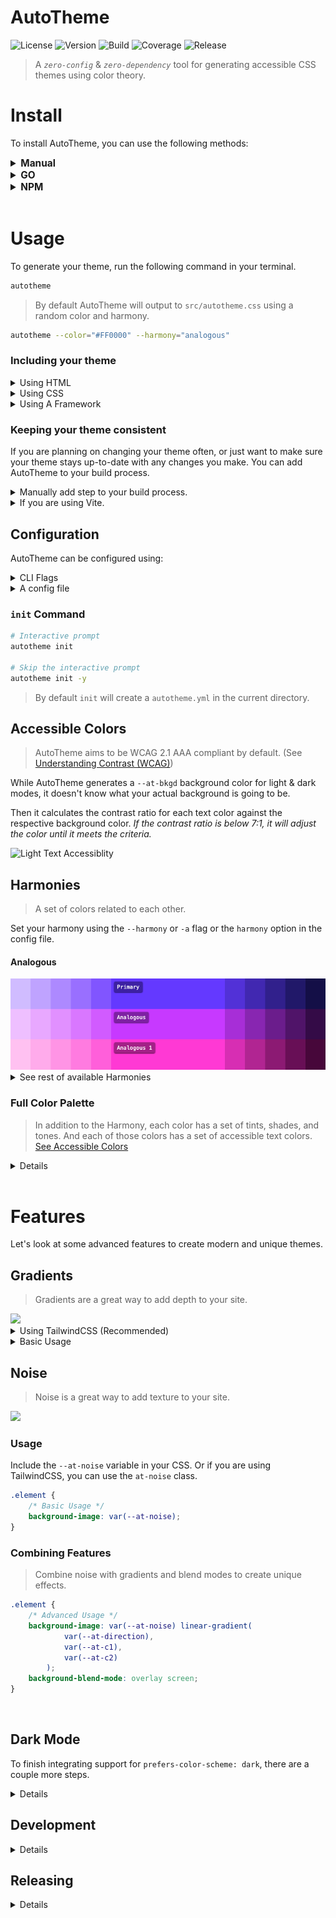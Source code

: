 # AutoTheme

![License]()
![Version]()
![Build]()
![Coverage]()
![Release]()

> A _`zero-config`_ & _`zero-dependency`_ tool for generating accessible CSS themes using color theory.

<!--
<details>
<summary><b>Contents</b></summary>

-   [Install](#install)
-   [Usage](#usage)
-   [Configuring](#configuring)
-   [CLI](#cli)
-   [Roadmap](#roapmap)

</details> -->

# Install

To install AutoTheme, you can use the following methods:

<details>
<summary style="font-size:1.1em; font-weight:bold;">Manual</summary>

#### Automatic Install (Recommended)

> `install.sh` will detect your system and download the appropriate binary.

<details>
<summary>For Linux/macOS (or Windows using Git Bash/WSL):</summary>

```bash
curl -sL https://raw.githubusercontent.com/username/repo/main/install.sh | bash
```

</details>

<details>
<summary>For Windows (PowerShell):</summary>

```powershell
Invoke-WebRequest -Uri "https://raw.githubusercontent.com/username/repo/main/install.ps1" -OutFile "install.ps1"; ./install.ps1
```

</details>

#### Manual Install

> Download the appropriate binary for your system from the [releases page](https://github.com/damienbullis/autotheme/releases).

</details>

<details>
<summary style="font-size:1.1em; font-weight:bold;">GO</summary>

```bash

```

</details>

<details>
<summary style="font-size:1.1em; font-weight:bold;">NPM</summary>

```bash

```

</details>

<br>

# Usage

To generate your theme, run the following command in your terminal.

```bash
autotheme
```

> By default AutoTheme will output to `src/autotheme.css` using a random color and harmony.

```bash
autotheme --color="#FF0000" --harmony="analogous"
```

### Including your theme

<details>
<summary>Using HTML</summary>

> Include the generated CSS file in your HTML.

```html
<link rel="stylesheet" href="./src/autotheme.css" />
```

</details>

<details>
<summary>Using CSS</summary>

> Include the generated CSS file in your main.

```css
@import "./autotheme.css";
```

</details>

<details>
<summary>Using A Framework</summary>

> If you are using a framework like React, Vue, or Angular, you can include the CSS file in your main component.

```js
import "./src/index.css";
```

</details>

### Keeping your theme consistent

If you are planning on changing your theme often, or just want to make sure your theme stays up-to-date with any changes you make.
You can add AutoTheme to your build process.

<details>
<summary>Manually add step to your build process.</summary>

> Could be as simple as adding

```bash
&& autotheme <ARGS>
```

</details>

<details>
<summary>If you are using Vite.</summary>

> See [AutoTheme Vite Plugin]() for more information.

-   [ ] Command to generate the plugin

</details>

</details>

## Configuration

AutoTheme can be configured using:

<details>
<summary>CLI Flags</summary>

<br>

| Long        | Short | Type      | Description                                                            |
| ----------- | ----- | --------- | ---------------------------------------------------------------------- |
| `--color`   | `-c`  | `string`  | The primary color of the theme.                                        |
| `--harmony` | `-a`  | `string`  | The harmony of the theme. See [Harmonies] for accepted harmony values. |
| `--output`  | `-o`  | `string`  | The output file path. (default=./src/index.css)                        |
| `--config`  |       | `string`  | Path to your AutoTheme config file. (default=./autotheme.config.yml)   |
| `--preview` |       | `boolean` | Generate a preview.html to preview the theme.                          |
| `--silent`  | `-s`  | `boolean` | Suppress all output from AutoTheme.                                    |
| `--version` | `-v`  | `boolean` | Display version.                                                       |
| `--help`    | `-h`  | `boolean` | Display help.                                                          |

</details>

<details>
<summary>A config file</summary>

```yml
# autotheme.yml

color: "#FF0000"
harmony: "analogous"
scalar: 1.618
# Finish this section
```

> [Full Config](docs/autotheme.config.yml)

</details>

### `init` Command

```bash
# Interactive prompt
autotheme init

# Skip the interactive prompt
autotheme init -y
```

> By default `init` will create a `autotheme.yml` in the current directory.

## Accessible Colors

> AutoTheme aims to be WCAG 2.1 AAA compliant by default. (See [Understanding Contrast (WCAG)](https://www.w3.org/WAI/WCAG21/Understanding/contrast-enhanced.html))

<!-- However because AutoTheme doesn't know what your actual background is going to be, it will generate 2 background colors for light & dark modes. -->

While AutoTheme generates a `--at-bkgd` background color for light & dark modes, it doesn't know what your actual background is going to be.

Then it calculates the contrast ratio for each text color against the respective background color. _If the contrast ratio is below 7:1, it will adjust the color until it meets the criteria._

<picture>
  <source media="(prefers-color-scheme: dark)" srcset="./docs/assets/text-dark.png">
  <img alt="Light Text Accessiblity" src="./docs/assets/text-light.png">
</picture>

## Harmonies

> A set of colors related to each other.

Set your harmony using the `--harmony` or `-a` flag or the `harmony` option in the config file.

#### Analogous

<img src="docs/assets/analogous2.png" />

<details>
<summary>See rest of available Harmonies</summary>

#### Split-Complementary

<img src="docs/assets/split-complementary.png" />

#### Complementary

<img src="docs/assets/complementary.png" />

#### Triadic

<img src="docs/assets/triadic.png" />

#### Tetradic

<img src="docs/assets/tetradic.png" />

#### Square

<img src="docs/assets/square.png" />

#### Rectangle

<img src="docs/assets/rectangle.png" />

<!-- #### Lunar Eclipse -->

<!-- <img src="docs/assets/lunar-eclipse.png" /> -->

#### Aurelian

<img src="docs/assets/aurelian.png" />

#### Bi Polar

<img src="docs/assets/bi-polar.png" />

#### Retrograde

<img src="docs/assets/retrograde.png" />

<br>

> All examples are using `#6439FF` to illustrate the differences in harmonies.

</details>

### Full Color Palette

> In addition to the Harmony, each color has a set of tints, shades, and tones. And each of those colors has a set of accessible text colors. [See Accessible Colors](#accessible-colors)

<details>

<img src="docs/assets/harmony-details.png" />

Each color in the Harmony consists of:

-   **1 primary** color
-   **5 tints** (L1, ..., L5)
-   **5 shades** (D1, ..., D5)
-   **4 tones** (G1, ..., G4)

</details>

<br>

# Features

Let's look at some advanced features to create modern and unique themes.

## Gradients

> Gradients are a great way to add depth to your site.

<img src="docs/assets/gradients.png">

<details>
<summary>Using TailwindCSS (Recommended)</summary>

> AutoTheme intregrates directly with Tailwind's linear gradients, and extends it with radial gradients.

### Linear Gradients

```html
<div class="bg-gradient-to-br from-primary to-hamony-b"></div>
```

### Radial Gradients

```html
<div class="bg-radial from-harmony-a"></div>
```

Tailwind doesn't have built-in support for radial gradients, so AutoTheme adds some utility classes to your tailwind config.

-   `radial-position` - sets the position of the gradient (default: '50% 50%')
-   `radial-scale` - sets the scale of the gradient (default: '100% 100%')

```html
<div class="radial-scale-100 radial-position-0-0 bg-radial"></div>
<!-- Or using arbitrary values -->
<div class="radial-scale-[10%_90%] radial-position-[0px_150px] bg-radial"></div>
```

</details>

<details>
<summary>Basic Usage</summary>

> AutoTheme provides a some simple utility css classes for creating gradients.

### Linear Gradients

> Lets take a look a the `at-linear` class.

```html
<div class="at-linear"></div>
```

```css
:root {
	/* default gradient  */
	--at-direction: to right;
	--at-from: rgb(var(--at-c0) / var(--at-opacity));
	--at-from-position: -20%;
	--at-to: transparent;
	--at-to-position: 120%;
}

.at-linear {
	--at-stops: var(--at-from) var(--at-from-position), var(--at-to) var(--at-to-position);
	background-image: linear-gradient(var(--at-direction), var(--at-stops));
}
```

<details>
<summary>Why are utility classes needed?</summary>

You may have noticed that `.at-linear` and `.at-radial` are the only classes that AutoTheme provides.

That is because if we were to try and use a variable for the gradient (let's say `var(--at-linear)`).

```html
<div style="--at-from: rgb(var(--at-c4)); background: var(--at-linear);"></div>
```

##### Notice that the new color is not applied.

> This is because the variable has already been defined _before_ we set the new color.

</details>

### Customizing Gradients

> You can also customize gradients inline using the `style` attribute.

<!-- prettier-ignore -->
```html
<div
	class="at-linear"
	style="--at-direction: to bottom; --at-from: var(--at-c1); --at-to: var(--at-c3);"
></div>
```

> Or by creating a new class.

1. Add a new class to pair with the `at-linear` class that defines the gradient properties.

    ```css
    .your-gradient {
    	--at-direction: 45deg;
    	--at-from: var(--at-c1);
    	--at-from-position: 0%;
    	--at-to: var(--at-c3);
    	--at-to-position: 100%;
    }
    ```

2. Add both classes to your element.

    ```html
    <div class="your-gradient at-linear"></div>
    ```

    > **IMPORTANT:** The `your-gradient` class must be defined before the `at-linear` class.

#### Radial Gradients

> Radial gradients are customized in the same way except for using the `scale` and `position` variables.

```css
.at-radial {
	--at-stops: var(--at-from) var(--at-from-position), var(--at-to) var(--at-to-position);
	background-image: radial-gradient(var(--at-scale) at var(--at-position), var(--at-stops));
}
```

</details>

## Noise

> Noise is a great way to add texture to your site.

  <img src="docs/assets/noise.png" />

### Usage

Include the `--at-noise` variable in your CSS. Or if you are using TailwindCSS, you can use the `at-noise` class.

```css
.element {
	/* Basic Usage */
	background-image: var(--at-noise);
}
```

### Combining Features

> Combine noise with gradients and blend modes to create unique effects.

```css
.element {
	/* Advanced Usage */
	background-image: var(--at-noise) linear-gradient(
			var(--at-direction),
			var(--at-c1),
			var(--at-c2)
		);
	background-blend-mode: overlay screen;
}
```

<br>

## Dark Mode

To finish integrating support for `prefers-color-scheme: dark`, there are a couple more steps.

<details>

<br>

1. On page load, so generally speaking your `index.html` should initialize dark-mode to prevent flashing unstyled content [FOUC](https://en.wikipedia.org/wiki/Flash_of_unstyled_content)

    - You can either inline the script tag directly

    ```html
    <script>
    	const darkMode = window.matchMedia("(prefers-color-scheme: dark)");
    	if (localStorage.getItem("darkMode") === "true" || darkMode.matches) {
    		document.documentElement.classList.add("at-dark");
    	}

    	// If the user's system changes the preferred color scheme
    	darkMode.addEventListener("change", (e) => {
    		if (e.matches) {
    			document.documentElement.classList.add("at-dark");
    		} else {
    			document.documentElement.classList.remove("at-dark");
    		}
    	});
    </script>
    ```

    - or load it as an external file `/darkmode.js` instead

    ```html
    <script src="/darkmode.js"></script>
    ```

    ```js
    // darkmode.js

    /**
     * Init Darkmode
     * - checks for dark mode preference
     * - applies `at-dark` class to the root element if dark mode is preferred
     * - handles OS color-scheme change events
     */
    function initializeDarkMode() {
    	const darkMode = window.matchMedia("(prefers-color-scheme: dark)");
    	if (localStorage.getItem("darkMode") === "true" || darkMode.matches) {
    		document.documentElement.classList.add("at-dark");
    	}

    	// This wont set the local storage on change, but it will update the class
    	darkMode.addEventListener("change", (e) => {
    		if (e.matches) {
    			document.documentElement.classList.add("at-dark");
    		} else {
    			document.documentElement.classList.remove("at-dark");
    		}
    	});
    }

    initializeDarkMode();
    ```

2. Setup your onClick handler

    ```js
    /**
     * Toggle Dark Mode
     * - applies `at-dark` class to the root element
     * - saves the state to local storage
     */
    function toggleDarkMode() {
    	const darkMode = document.documentElement.classList.toggle("at-dark");
    	localStorage.setItem("darkMode", darkMode.toString());
    }
    ```

<br>

-   [ ] Add command to CLI for generating the dark mode script.

Now your site is ready to support both `light` & `dark` color schemes based on user preferences! :tada:

</details>

## Development

<details>

### Setup

#### Clone repo

```bash
git clone https://github.com/damienbullis/autotheme.git
cd autotheme
```

#### Install dependencies

```bash
make install
```

<br>

See the [Makefile](./Makefile) for more commands.

<br>

### Testing

#### All tests

```bash
make test
```

#### Watch mode

```bash
make test-watch
```

</details>

## Releasing

<details>

Releases are created via the `Release` workflow.

To create a new release, manually trigger the release workflow by going to the actions tab in the repo and selecting the `Release` workflow.

Enter the new version number when prompted and the workflow will take care of the rest.

-   [ ] Add on tag push trigger to the release workflow.

### Tagging Commits

Start your commit message with one of the following prefixes if you want to tag your commits in the changelog:

-   `feat - <YOUR_MESSAGE>` for new features
-   `fix - <YOUR_MESSAGE>` for bug fixes
-   `chore - <YOUR_MESSAGE>` for basically everything else

</details>
